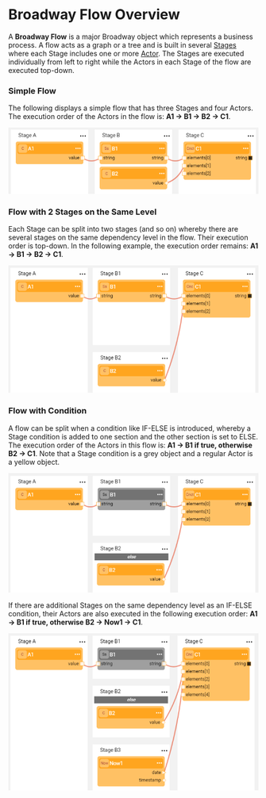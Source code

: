 # Broadway Flow Overview

A **Broadway Flow** is a major Broadway object which represents a business process. A flow acts as a graph or a tree and is built in several [Stages](/articles/99_Broadway/19_broadway_flow_stages.md) where each Stage includes one or more [Actor](/articles/99_Broadway/03_broadway_actor.md). The Stages are executed individually from left to right while the Actors in each Stage of the flow are executed top-down. 

### Simple Flow
The following displays a simple flow that has three Stages and four Actors. The execution order of the Actors in the flow is: **A1 -> B1 -> B2 -> C1**.

![image](/articles/99_Broadway/images/99_16_01_flow1.PNG)

### Flow with 2 Stages on the Same Level
Each Stage can be split into two stages (and so on) whereby there are several stages on the same dependency level in the flow. Their execution order is top-down. In the following example, the execution order remains: **A1 -> B1 -> B2 -> C1**.

![image](/articles/99_Broadway/images/99_16_01_flow2.PNG)

### Flow with Condition
A flow can be split when a condition like IF-ELSE is introduced, whereby a Stage condition is added to one section and the other section is set to ELSE. The execution order of the Actors in this flow is: **A1 -> B1 if true, otherwise B2 -> C1**. Note that a Stage condition is a grey object and a regular Actor is a yellow object.


![image](/articles/99_Broadway/images/99_16_01_flow3.PNG)

If there are additional Stages on the same dependency level as an IF-ELSE condition, their Actors are also executed in the following execution order: **A1 -> B1 if true, otherwise B2 -> Now1 -> C1**.

![image](/articles/99_Broadway/images/99_16_01_flow4.PNG)



